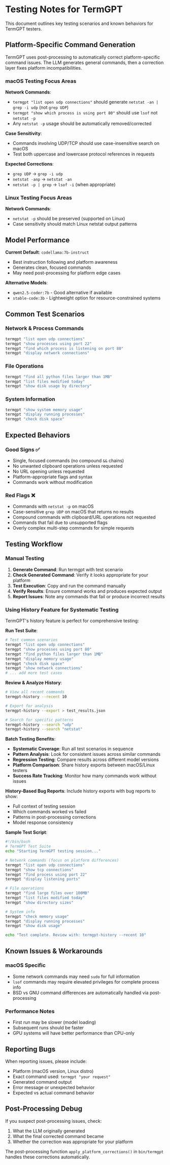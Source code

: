 # Testing Notes for TermGPT

This document outlines key testing scenarios and known behaviors for TermGPT testers.

## Platform-Specific Command Generation

TermGPT uses post-processing to automatically correct platform-specific command issues. The LLM generates general commands, then a correction layer fixes platform incompatibilities.

### macOS Testing Focus Areas

**Network Commands**:
- `termgpt "list open udp connections"` should generate `netstat -an | grep -i udp` (not `grep UDP`)
- `termgpt "show which process is using port 80"` should use `lsof` not `netstat -p`
- Any `netstat -p` usage should be automatically removed/corrected

**Case Sensitivity**:
- Commands involving UDP/TCP should use case-insensitive search on macOS
- Test both uppercase and lowercase protocol references in requests

**Expected Corrections**:
- `grep UDP` → `grep -i udp`
- `netstat -anp` → `netstat -an`
- `netstat -p | grep` → `lsof -i` (when appropriate)

### Linux Testing Focus Areas

**Network Commands**:
- `netstat -p` should be preserved (supported on Linux)
- Case sensitivity should match Linux netstat output patterns

## Model Performance

**Current Default**: `codellama:7b-instruct`
- Best instruction following and platform awareness
- Generates clean, focused commands
- May need post-processing for platform edge cases

**Alternative Models**:
- `qwen2.5-coder:7b` - Good alternative if available
- `stable-code:3b` - Lightweight option for resource-constrained systems

## Common Test Scenarios

### Network & Process Commands
```bash
termgpt "list open udp connections"
termgpt "show processes using port 22"
termgpt "find which process is listening on port 80"
termgpt "display network connections"
```

### File Operations
```bash
termgpt "find all python files larger than 1MB"
termgpt "list files modified today"
termgpt "show disk usage by directory"
```

### System Information
```bash
termgpt "show system memory usage"
termgpt "display running processes"
termgpt "check disk space"
```

## Expected Behaviors

### Good Signs ✅
- Single, focused commands (no compound `&&` chains)
- No unwanted clipboard operations unless requested
- No URL opening unless requested
- Platform-appropriate flags and syntax
- Commands work without modification

### Red Flags ❌
- Commands with `netstat -p` on macOS
- Case-sensitive `grep UDP` on macOS that returns no results
- Compound commands with clipboard/URL operations not requested
- Commands that fail due to unsupported flags
- Overly complex multi-step commands for simple requests

## Testing Workflow

### Manual Testing
1. **Generate Command**: Run termgpt with test scenario
2. **Check Generated Command**: Verify it looks appropriate for your platform
3. **Test Execution**: Copy and run the command manually
4. **Verify Results**: Ensure command works and produces expected output
5. **Report Issues**: Note any commands that fail or produce incorrect results

### Using History Feature for Systematic Testing

TermGPT's history feature is perfect for comprehensive testing:

**Run Test Suite**:
```bash
# Test common scenarios
termgpt "list open udp connections"
termgpt "show processes using port 80"
termgpt "find python files larger than 1MB"
termgpt "display memory usage"
termgpt "check disk space"
termgpt "show network connections"
# ... add more test cases
```

**Review & Analyze History**:
```bash
# View all recent commands
termgpt-history --recent 10

# Export for analysis
termgpt-history --export > test_results.json

# Search for specific patterns
termgpt-history --search "udp"
termgpt-history --search "netstat"
```

**Batch Testing Benefits**:
- **Systematic Coverage**: Run all test scenarios in sequence
- **Pattern Analysis**: Look for consistent issues across similar commands
- **Regression Testing**: Compare results across different model versions
- **Platform Comparison**: Share history exports between macOS/Linux testers
- **Success Rate Tracking**: Monitor how many commands work without issues

**History-Based Bug Reports**:
Include history exports with bug reports to show:
- Full context of testing session
- Which commands worked vs failed
- Patterns in post-processing corrections
- Model response consistency

**Sample Test Script**:
```bash
#!/bin/bash
# TermGPT Test Suite
echo "Starting TermGPT testing session..."

# Network commands (focus on platform differences)
termgpt "list open udp connections"
termgpt "show tcp connections"  
termgpt "find process using port 22"
termgpt "display listening ports"

# File operations
termgpt "find large files over 100MB"
termgpt "list files modified today"
termgpt "show directory sizes"

# System info
termgpt "check memory usage"
termgpt "display running processes"
termgpt "show disk usage"

echo "Test complete. Review with: termgpt-history --recent 10"
```

## Known Issues & Workarounds

### macOS Specific
- Some network commands may need `sudo` for full information
- `lsof` commands may require elevated privileges for complete process info
- BSD vs GNU command differences are automatically handled via post-processing

### Performance Notes
- First run may be slower (model loading)
- Subsequent runs should be faster
- GPU systems will have better performance than CPU-only

## Reporting Bugs

When reporting issues, please include:
- Platform (macOS version, Linux distro)
- Exact command used: `termgpt "your request"`
- Generated command output
- Error message or unexpected behavior
- Expected vs actual command behavior

## Post-Processing Debug

If you suspect post-processing issues, check:
1. What the LLM originally generated
2. What the final corrected command became
3. Whether the correction was appropriate for your platform

The post-processing function `apply_platform_corrections()` in `bin/termgpt` handles these corrections automatically.